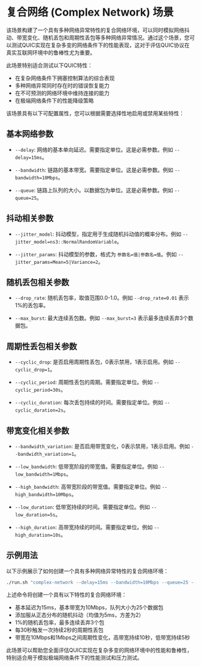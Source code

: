 # 复合网络 (Complex Network) 场景

该场景构建了一个具有多种网络异常特性的复合网络环境，可以同时模拟网络抖动、带宽变化、随机丢包和周期性丢包等多种网络异常情况。通过这个场景，您可以测试QUIC实现在复杂多变的网络条件下的性能表现，这对于评估QUIC协议在真实互联网环境中的鲁棒性尤为重要。

此场景特别适合测试以下QUIC特性：
* 在复杂网络条件下拥塞控制算法的综合表现
* 多种网络异常同时存在时的错误恢复能力
* 在不可预测的网络环境中维持连接的能力
* 在极端网络条件下的性能降级策略

该场景具有以下可配置属性，您可以根据需要选择性地启用或禁用某些特性：

## 基本网络参数

* `--delay`: 网络的基本单向延迟。需要指定单位。这是必需参数。例如 `--delay=15ms`。

* `--bandwidth`: 链路的基本带宽。需要指定单位。这是必需参数。例如 `--bandwidth=10Mbps`。

* `--queue`: 链路上队列的大小。以数据包为单位。这是必需参数。例如 `--queue=25`。

## 抖动相关参数

* `--jitter_model`: 抖动模型，指定用于生成随机抖动值的概率分布。例如 `--jitter_model=ns3::NormalRandomVariable`。

* `--jitter_params`: 抖动模型的参数，格式为 `参数名=值|参数名=值`。例如 `--jitter_params=Mean=5|Variance=2`。

## 随机丢包相关参数

* `--drop_rate`: 随机丢包率，取值范围0.0-1.0。例如 `--drop_rate=0.01` 表示1%的丢包率。

* `--max_burst`: 最大连续丢包数。例如 `--max_burst=3` 表示最多连续丢弃3个数据包。

## 周期性丢包相关参数

* `--cyclic_drop`: 是否启用周期性丢包，0表示禁用，1表示启用。例如 `--cyclic_drop=1`。

* `--cyclic_period`: 周期性丢包的周期。需要指定单位。例如 `--cyclic_period=30s`。

* `--cyclic_duration`: 每次丢包持续的时间。需要指定单位。例如 `--cyclic_duration=2s`。

## 带宽变化相关参数

* `--bandwidth_variation`: 是否启用带宽变化，0表示禁用，1表示启用。例如 `--bandwidth_variation=1`。

* `--low_bandwidth`: 低带宽阶段的带宽值。需要指定单位。例如 `--low_bandwidth=1Mbps`。

* `--high_bandwidth`: 高带宽阶段的带宽值。需要指定单位。例如 `--high_bandwidth=10Mbps`。

* `--low_duration`: 低带宽持续的时间。需要指定单位。例如 `--low_duration=5s`。

* `--high_duration`: 高带宽持续的时间。需要指定单位。例如 `--high_duration=10s`。

## 示例用法

以下示例展示了如何创建一个具有多种网络异常特性的复合网络环境：

```bash
./run.sh "complex-network --delay=15ms --bandwidth=10Mbps --queue=25 --jitter_model=ns3::NormalRandomVariable --jitter_params=Mean=5|Variance=2 --drop_rate=0.01 --max_burst=3 --cyclic_drop=1 --cyclic_period=30s --cyclic_duration=2s --bandwidth_variation=1 --low_bandwidth=1Mbps --high_bandwidth=10Mbps --low_duration=5s --high_duration=10s"
```

上述命令将创建一个具有以下特性的复合网络环境：
- 基本延迟为15ms，基本带宽为10Mbps，队列大小为25个数据包
- 添加服从正态分布的随机抖动（均值为5ms，方差为2）
- 1%的随机丢包率，最多连续丢弃3个包
- 每30秒触发一次持续2秒的周期性丢包
- 带宽在10Mbps和1Mbps之间周期性变化，高带宽持续10秒，低带宽持续5秒

此场景可以帮助您全面评估QUIC实现在复杂多变的网络环境中的性能和鲁棒性，特别适合用于模拟极端网络条件下的性能测试和压力测试。 